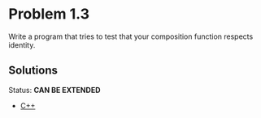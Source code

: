 # Problem 1.3

Write a program that tries to test that your composition function respects identity.


## Solutions

Status: **CAN BE EXTENDED**

- [C++](./prog.cpp)